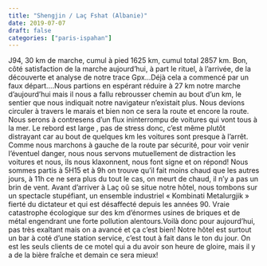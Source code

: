 ```yaml
---
title: "Shengjin / Laç Fshat (Albanie)"
date: 2019-07-07
draft: false
categories: ["paris-ispahan"]
---
```


J94, 30 km de marche, cumul à pied 1625 km, cumul total 2857 km.
Bon, côté satisfaction de la marche aujourd’hui, à part le rituel, à l’arrivée, de la découverte et analyse de notre trace Gpx…Déjà cela a commencé par un faux départ….Nous partions en espérant réduire à 27 km notre marche d’aujourd’hui mais il nous a fallu rebrousser chemin au bout d’un km, le sentier que nous indiquait notre navigateur n’existait plus. Nous devions circuler à travers le marais et bien non ce sera la route et encore la route. Nous serons à contresens d’un flux ininterrompu de voitures qui vont tous à la mer. Le rebord est large , pas de stress donc, c’est même plutôt distrayant car au bout de quelques km les voitures sont presque à l’arrêt. Comme nous marchons à gauche de la route par sécurité, pour voir venir l’éventuel danger, nous nous servons mutuellement de distraction les voitures et nous, ils nous klaxonnent, nous font signe et on répond! Nous sommes partis à 5H15 et à 9h on trouve qu’il fait moins chaud que les autres jours, à 11h ce ne sera plus du tout le cas, on meurt de chaud, il n’y a pas un brin de vent. Avant d’arriver à Laç oû se situe notre hôtel, nous tombons sur un spectacle stupéfiant, un ensemble industriel « Kombinati Metalurgjik » fierté du dictateur et qui est désaffecté depuis les années 90. Vraie catastrophe écologique sur des km d’énormes usines de briques et de métal engendrant une forte pollution alentours.Voilà donc pour aujourd’hui, pas très exaltant mais on a avancé et ça c’est bien! Notre hôtel est surtout un bar à coté d’une station service, c’est tout à fait dans le ton du jour. On est les seuls clients de ce motel qui a du avoir son heure de gloire, mais il y a de la bière fraîche et demain ce sera mieux!
